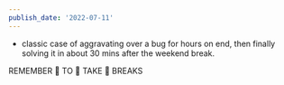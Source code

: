 ```yaml
---
publish_date: '2022-07-11'
---
```

- classic case of aggravating over a bug for hours on end, then finally solving it in about 30 mins after the weekend break. 

REMEMBER 👏  TO 👏  TAKE 👏  BREAKS
